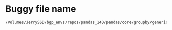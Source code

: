 # Buggy file name

```text
/Volumes/JerrySSD/bgp_envs/repos/pandas_140/pandas/core/groupby/generic.py
```
